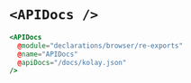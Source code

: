# `<APIDocs />`

```hbs live
<APIDocs
  @module="declarations/browser/re-exports"
  @name="APIDocs"
  @apiDocs="/docs/kolay.json"
/>
```
